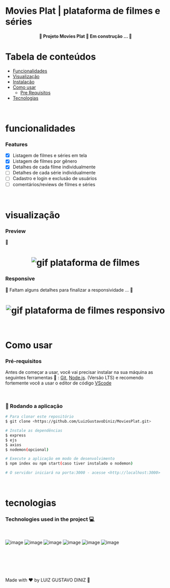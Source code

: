 # Movies Plat | plataforma de filmes e séries

<h4 align="center">

   :construction: Projeto Movies Plat :rocket: Em construção ... :construction:

</h4>

Tabela de conteúdos
==================

* [Funcionalidades](#funcionalidades)
* [Visualização](#visualização)
* [Instalação](#instalação)
* [Como usar](#como-usar)
    * [Pre Requisitos](#pre-requisitos)
* [Tecnologias](#tecnologias)

<br>


# funcionalidades



### Features

 - [x] Listagem de filmes e séries em tela
 - [x] Listagem de filmes por gênero
 - [x] Detalhes de cada filme individualmente
 - [ ] Detalhes de cada série individualmente
 - [ ] Cadastro e login e exclusão de usuários
 - [ ] comentários/reviews de filmes e séries

<br>

# visualização



### Preview

:telescope:

<h1 align="center" >
  <img alt="gif plataforma de filmes" title="MoviesPlat" src="./github/Readme.gif" />
</h1>



### Responsive

:construction: Faltam alguns detalhes para finalizar a responsividade ... :construction:

<h1 align="center" >
  <img alt="gif plataforma de filmes responsivo" title="MoviesPlat responsive" src="./github/Movies-responsive.gif" />
</h1>


<br>


# Como usar

### Pré-requisitos

  Antes de começar a usar, você vai precisar instalar na sua máquina as seguintes ferramentas :wrench: :
  [Git](https://git-scm.com/), [Node.js](https://nodejs.org/en/).
  (Versão LTS) e recomendo fortemente você a usar o editor de código [VScode](https://code.visualstudio.com/)

  <br>


### :rocket: Rodando a aplicação

```bash
# Para clonar este repositório
$ git clone <https://github.com/LuizGustavoDiniz/MoviesPlat.git>

# Instale as dependências 
$ express
$ ejs
$ axios
$ nodemon(opcional)

# Execute a aplicação em modo de desenvolvimento
$ npm index ou npm start(caso tiver instalado o nodemon)

# O servidor iniciará na porta:3000 - acesse <http://localhost:3000>

```
<br>

# tecnologias 

### Technologies used in the project :computer:

<br>

![image](https://img.shields.io/badge/CSS3-1572B6?style=for-the-badge&logo=css3&logoColor=white)
![image](https://img.shields.io/badge/JavaScript-F7DF1E?style=for-the-badge&logo=javascript&logoColor=black)
![image](https://img.shields.io/badge/Node.js-43853D?style=for-the-badge&logo=node.js&logoColor=white)
![image](https://img.shields.io/badge/Express.js-404D59?style=for-the-badge)
![image](https://img.shields.io/badge/Bootstrap-563D7C?style=for-the-badge&logo=bootstrap&logoColor=white)
![image](https://img.shields.io/badge/Git-E34F26?style=for-the-badge&logo=git&logoColor=white)

<br>

#

<br>

Made with :heart: by LUIZ GUSTAVO DINIZ :wave:
